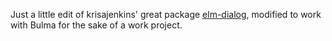 Just a little edit of krisajenkins' great package [elm-dialog](https://github.com/krisajenkins/elm-dialog), modified to work with Bulma for the sake of a work project. 